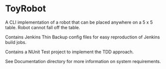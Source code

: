 ToyRobot
========
A CLI implementation of a robot that can be placed anywhere on a 5 x 5 table.
Robot cannot fall off the table.

Contains Jenkins Thin Backup config files for easy reproduction of Jenkins build jobs.

Contains a NUnit Test project to implement the TDD approach.

See Documentation directory for more information on system requirements.